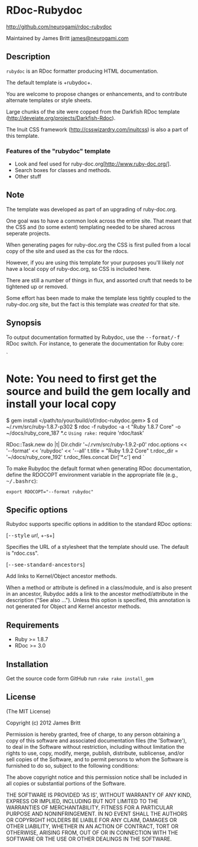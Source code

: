 # RDoc-Rubydoc #

http://github.com/neurogami/rdoc-rubydoc

Maintained by James Britt <james@neurogami.com>


## Description

`rubydoc` is an RDoc formatter producing HTML documentation.

The default template is +rubydoc+.

You are welcome to propose changes or enhancements, and to contribute alternate templates or style sheets.

Large chunks of the site were copped from the Darkfish RDoc template (http://deveiate.org/projects/Darkfish-Rdoc).

The Inuit CSS framework (http://csswizardry.com/inuitcss) is also a part of this template.


### Features of the "rubydoc" template

- Look and feel used for ruby-doc.org[http://www.ruby-doc.org/].
- Search boxes for classes and methods.
- Other stuff


## Note ##

The template was developed as part of an upgrading of ruby-doc.org.  

One goal was to have a common look across the entire site.  That meant that the CSS and (to some extent) templating needed to be shared across seperate projects.

When generating pages for ruby-doc.org the CSS is first pulled from a local copy of the site and used as the css for the rdocs.

However, if you are using this template for your purposes you'll likely *not* have a local copy of ruby-doc.org, so CSS is included here.

There are still a number of things in flux, and assorted cruft that needs to be tightened up or removed.

Some effort has been made to make the template less tightly coupled to the ruby-doc.org site, but the fact is this template was _created_ for that site.



## Synopsis

To output documentation formatted by Rubydoc, use the <tt>--format/-f</tt>
RDoc switch. For instance, to generate the documentation for Ruby core:

`
  # Note: You need to first get the source and build the gem locally and install your local copy
  $ gem install </path/to/your/build/of/rdoc-rubydoc.gem>
  $ cd ~/.rvm/src/ruby-1.8.7-p302
  $ rdoc -f rubydoc -a -t "Ruby 1.8.7 Core" -o ~/docs/ruby_core_187 *.c
`
Using rake:
`
  require 'rdoc/task'

  RDoc::Task.new do |t|
    Dir.chdir '~/.rvm/src/ruby-1.9.2-p0'
    rdoc.options <<
      '--format' << 'rubydoc' <<
      '--all'
    t.title = "Ruby 1.9.2 Core"
    t.rdoc_dir = '~/docs/ruby_core_192'
    t.rdoc_files.concat Dir['*.c']
  end
`

To make Rubydoc the default format when generating RDoc documentation,
define the RDOCOPT environment variable in the appropriate file
(e.g., <tt>~/.bashrc</tt>):

`
  export RDOCOPT="--format rubydoc"
`

## Specific options

Rubydoc supports specific options in addition to the standard RDoc options:

[<tt>--style</tt> _url_, +-s+]

  Specifies the URL of a stylesheet that the template should use.
  The default is "rdoc.css".

[<tt>--see-standard-ancestors</tt>]

  Add links to Kernel/Object ancestor methods.

  When a method or attribute is defined in a class/module, and is also
  present in an ancestor, Rubydoc adds a link to the ancestor method/attribute
  in the description ("See also ..."). Unless this option is specified,
  this annotation is not generated for Object and Kernel ancestor methods.

## Requirements

- Ruby >= 1.8.7
- RDoc >= 3.0

## Installation
  
  Get the source code form GitHub
  run `rake rake install_gem`


  
## License

(The MIT License)

Copyright (c) 2012 James Britt

Permission is hereby granted, free of charge, to any person obtaining
a copy of this software and associated documentation files (the
'Software'), to deal in the Software without restriction, including
without limitation the rights to use, copy, modify, merge, publish,
distribute, sublicense, and/or sell copies of the Software, and to
permit persons to whom the Software is furnished to do so, subject to
the following conditions:

The above copyright notice and this permission notice shall be
included in all copies or substantial portions of the Software.

THE SOFTWARE IS PROVIDED 'AS IS', WITHOUT WARRANTY OF ANY KIND,
EXPRESS OR IMPLIED, INCLUDING BUT NOT LIMITED TO THE WARRANTIES OF
MERCHANTABILITY, FITNESS FOR A PARTICULAR PURPOSE AND NONINFRINGEMENT.
IN NO EVENT SHALL THE AUTHORS OR COPYRIGHT HOLDERS BE LIABLE FOR ANY
CLAIM, DAMAGES OR OTHER LIABILITY, WHETHER IN AN ACTION OF CONTRACT,
TORT OR OTHERWISE, ARISING FROM, OUT OF OR IN CONNECTION WITH THE
SOFTWARE OR THE USE OR OTHER DEALINGS IN THE SOFTWARE.
